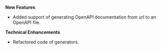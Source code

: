 **New Features**

* Added support of generating OpenAPI documentation from url to an OpenAPI file.

**Technical Enhancements**

* Refactored code of generators.
